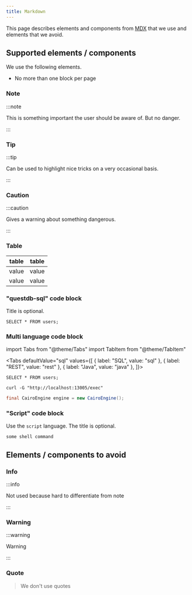 ```yaml
---
title: Markdown
---
```


This page describes elements and components from
[MDX](https://github.com/mdx-js/mdx) that we use and elements that we avoid.

## Supported elements / components

We use the following elements.

- No more than one block per page

### Note

:::note

This is something important the user should be aware of. But no danger.

:::

### Tip

:::tip

Can be used to highlight nice tricks on a very occasional basis.

:::

### Caution

:::caution

Gives a warning about something dangerous.

:::

### Table

| table | table |
| ----- | ----- |
| value | value |
| value | value |

### "questdb-sql" code block

Title is optional.

```questdb-sql title="title"
SELECT * FROM users;
```

### Multi language code block

import Tabs from "@theme/Tabs"
import TabItem from "@theme/TabItem"

<Tabs defaultValue="sql" values={[
  { label: "SQL", value: "sql" },
  { label: "REST", value: "rest" },
  { label: "Java", value: "java" },
]}>

<TabItem value="sql">

```questdb-sql
SELECT * FROM users;
```

</TabItem>
<TabItem value="rest">

```shell
curl -G "http://localhost:13005/exec"
```

</TabItem>
<TabItem value="java">

```java
final CairoEngine engine = new CairoEngine();
```

</TabItem>

</Tabs>

### "Script" code block

Use the `script` language. The title is optional.

```shell
some shell command
```

## Elements / components to avoid

### Info

:::info

Not used because hard to differentiate from note

:::

### Warning

:::warning

Warning

:::

### Quote

> We don't use quotes
